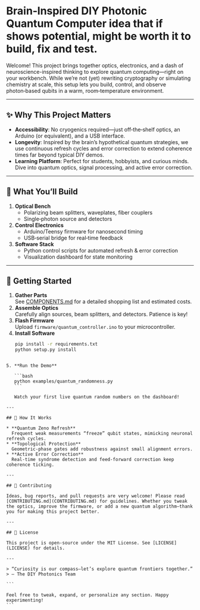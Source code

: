 # Brain‑Inspired DIY Photonic Quantum Computer idea that if shows potential, might be worth it to build, fix and test.

Welcome! This project brings together optics, electronics, and a dash of neuroscience-inspired thinking to explore quantum computing—right on your workbench. While we’re not (yet) rewriting cryptography or simulating chemistry at scale, this setup lets you build, control, and observe photon‑based qubits in a warm, room‑temperature environment.

---

## ✨ Why This Project Matters

- **Accessibility**: No cryogenics required—just off‑the‑shelf optics, an Arduino (or equivalent), and a USB interface.
- **Longevity**: Inspired by the brain’s hypothetical quantum strategies, we use continuous refresh cycles and error correction to extend coherence times far beyond typical DIY demos.
- **Learning Platform**: Perfect for students, hobbyists, and curious minds. Dive into quantum optics, signal processing, and active error correction.

---

## 🔧 What You’ll Build

1. **Optical Bench**  
   - Polarizing beam splitters, waveplates, fiber couplers  
   - Single‑photon source and detectors  
2. **Control Electronics**  
   - Arduino/Teensy firmware for nanosecond timing  
   - USB‑serial bridge for real‑time feedback  
3. **Software Stack**  
   - Python control scripts for automated refresh & error correction  
   - Visualization dashboard for state monitoring  

---

## 🚀 Getting Started

1. **Gather Parts**  
   See [COMPONENTS.md](COMPONENTS.md) for a detailed shopping list and estimated costs.
2. **Assemble Optics**  
   Carefully align sources, beam splitters, and detectors. Patience is key!
3. **Flash Firmware**  
   Upload `firmware/quantum_controller.ino` to your microcontroller.
4. **Install Software**  
   ```bash
   pip install -r requirements.txt
   python setup.py install
````

5. **Run the Demo**

   ```bash
   python examples/quantum_randomness.py
   ```

   Watch your first live quantum random numbers on the dashboard!

---

## 🌱 How It Works

* **Quantum Zeno Refresh**
  Frequent weak measurements “freeze” qubit states, mimicking neuronal refresh cycles.
* **Topological Protection**
  Geometric‑phase gates add robustness against small alignment errors.
* **Active Error Correction**
  Real‑time syndrome detection and feed‑forward correction keep coherence ticking.

---

## 🤝 Contributing

Ideas, bug reports, and pull requests are very welcome! Please read [CONTRIBUTING.md](CONTRIBUTING.md) for guidelines. Whether you tweak the optics, improve the firmware, or add a new quantum algorithm—thank you for making this project better.

---

## 📜 License

This project is open‑source under the MIT License. See [LICENSE](LICENSE) for details.

---

> “Curiosity is our compass—let’s explore quantum frontiers together.”
> — The DIY Photonics Team

```

Feel free to tweak, expand, or personalize any section. Happy experimenting!
```
